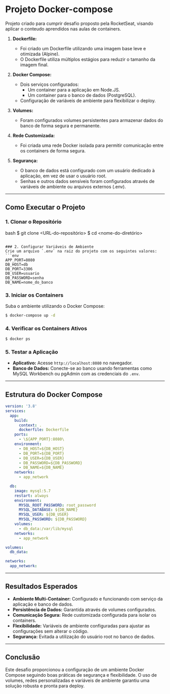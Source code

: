 # Projeto Docker-compose
 Projeto criado para cumprir desafio proposto pela RocketSeat, visando aplicar o conteudo aprendidos nas aulas de containers.

1. **Dockerfile:**
   - Foi criado um Dockerfile utilizando uma imagem base leve e otimizada (Alpine).
   - O Dockerfile utiliza múltiplos estágios para reduzir o tamanho da imagem final.

2. **Docker Compose:**
   - Dois serviços configurados:
     - Um container para a aplicação em Node.JS.
     - Um container para o banco de dados (PostgreSQL).
   - Configuração de variáveis de ambiente para flexibilizar o deploy.

3. **Volumes:**
   - Foram configurados volumes persistentes para armazenar dados do banco de forma segura e permanente.

4. **Rede Customizada:**
   - Foi criada uma rede Docker isolada para permitir comunicação entre os containers de forma segura.

5. **Segurança:**
   - O banco de dados está configurado com um usuário dedicado à aplicação, em vez de usar o usuário root.
   - Senhas e outros dados sensíveis foram configurados através de variáveis de ambiente ou arquivos externos (.env).

---

## Como Executar o Projeto

### 1. Clonar o Repositório
bash
$ git clone <URL-do-repositório>
$ cd <nome-do-diretório>
```

### 2. Configurar Variáveis de Ambiente
Crie um arquivo `.env` na raiz do projeto com os seguintes valores:
```env
APP_PORT=8080
DB_HOST=db
DB_PORT=3306
DB_USER=usuario
DB_PASSWORD=senha
DB_NAME=nome_do_banco
```

### 3. Iniciar os Containers
Suba o ambiente utilizando o Docker Compose:
```bash
$ docker-compose up -d
```

### 4. Verificar os Containers Ativos
```bash
$ docker ps
```

### 5. Testar a Aplicação
- **Aplicativo:** Acesse `http://localhost:8080` no navegador.
- **Banco de Dados:** Conecte-se ao banco usando ferramentas como MySQL Workbench ou pgAdmin com as credenciais do `.env`.

---

## Estrutura do Docker Compose
```yaml
version: '3.8'
services:
  app:
    build:
      context: .
      dockerfile: Dockerfile
    ports:
      - \${APP_PORT}:8080\
    environment:
      - DB_HOST=${DB_HOST}
      - DB_PORT=${DB_PORT}
      - DB_USER=${DB_USER}
      - DB_PASSWORD=${DB_PASSWORD}
      - DB_NAME=${DB_NAME}
    networks:
      - app_network

  db:
    image: mysql:5.7
    restart: always
    environment:
      MYSQL_ROOT_PASSWORD: root_password
      MYSQL_DATABASE: ${DB_NAME}
      MYSQL_USER: ${DB_USER}
      MYSQL_PASSWORD: ${DB_PASSWORD}
    volumes:
      - db_data:/var/lib/mysql
    networks:
      - app_network

volumes:
  db_data:

networks:
  app_network:
```

---

## Resultados Esperados
- **Ambiente Multi-Container:** Configurado e funcionando com serviço da aplicação e banco de dados.
- **Persistência de Dados:** Garantida através de volumes configurados.
- **Comunicação Segura:** Rede customizada configurada para isolar os containers.
- **Flexibilidade:** Variáveis de ambiente configuradas para ajustar as configurações sem alterar o código.
- **Segurança:** Evitada a utilização do usuário root no banco de dados.

---

## Conclusão
Este desafio proporcionou a configuração de um ambiente Docker Compose seguindo boas práticas de segurança e flexibilidade.
O uso de volumes, redes personalizadas e variáveis de ambiente garantiu uma solução robusta e pronta para deploy.


